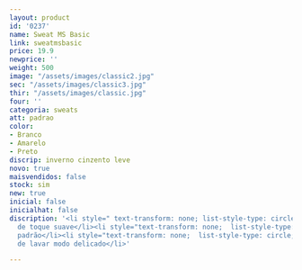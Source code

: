 ```yaml
---
layout: product
id: '0237'
name: Sweat MS Basic
link: sweatmsbasic
price: 19.9
newprice: ''
weight: 500
image: "/assets/images/classic2.jpg"
sec: "/assets/images/classic3.jpg"
thir: "/assets/images/classic.jpg"
four: ''
categoria: sweats
att: padrao
color:
- Branco
- Amarelo
- Preto
discrip: inverno cinzento leve
novo: true
maisvendidos: false
stock: sim
new: true
inicial: false
inicialhat: false
discription: '<li style=" text-transform: none; list-style-type: circle; ">Tecido
  de toque suave</li><li style="text-transform: none;  list-style-type: circle; ">Sweat
  padrão</li><li style="text-transform: none;  list-style-type: circle; ">Máquina
  de lavar modo delicado</li>'

---
```

